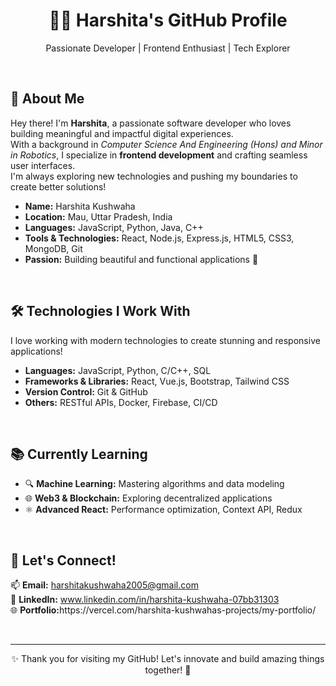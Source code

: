 <h1 align="center">👩‍💻 Harshita's GitHub Profile</h1>

<p align="center">
  Passionate Developer | Frontend Enthusiast | Tech Explorer
</p>

<br />

## 🌟 About Me

<p>
Hey there! I'm <strong>Harshita</strong>, a passionate software developer who loves building meaningful and impactful digital experiences. <br />
With a background in <em>Computer Science And Engineering (Hons) and Minor in Robotics</em>, I specialize in <strong>frontend development</strong> and crafting seamless user interfaces. <br />
I'm always exploring new technologies and pushing my boundaries to create better solutions!
</p>

<ul>
  <li><strong>Name:</strong> Harshita Kushwaha</li>
  <li><strong>Location:</strong> Mau, Uttar Pradesh, India</li>
  <li><strong>Languages:</strong> JavaScript, Python, Java, C++ </li>
  <li><strong>Tools & Technologies:</strong> React, Node.js, Express.js, HTML5, CSS3, MongoDB, Git</li>
  <li><strong>Passion:</strong> Building beautiful and functional applications 🚀</li>
</ul>

<br />

## 🛠️ Technologies I Work With

<p>
I love working with modern technologies to create stunning and responsive applications!
</p>

<ul>
  <li><strong>Languages:</strong> JavaScript, Python, C/C++, SQL</li>
  <li><strong>Frameworks & Libraries:</strong> React, Vue.js, Bootstrap, Tailwind CSS</li>
  <li><strong>Version Control:</strong> Git & GitHub</li>
  <li><strong>Others:</strong> RESTful APIs, Docker, Firebase, CI/CD</li>
</ul>

<br />

## 📚 Currently Learning

<ul>
  <li>🔍 <strong>Machine Learning:</strong> Mastering algorithms and data modeling</li>
  <li>🌐 <strong>Web3 & Blockchain:</strong> Exploring decentralized applications</li>
  <li>⚛️ <strong>Advanced React:</strong> Performance optimization, Context API, Redux</li>
</ul>

<br />

## 💬 Let's Connect!

<p>
📫 <strong>Email:</strong> <a href="mailto:harshita@example.com">harshitakushwaha2005@gmail.com</a> <br />
💼 <strong>LinkedIn:</strong> <a href="https://linkedin.com/in/harshita" target="_blank">www.linkedin.com/in/harshita-kushwaha-07bb31303</a> <br />
🌐 <strong>Portfolio:</strong>https://vercel.com/harshita-kushwahas-projects/my-portfolio/<br />

</p>

<br />

---

<p align="center">
✨ Thank you for visiting my GitHub! Let's innovate and build amazing things together! 🚀
</p>

